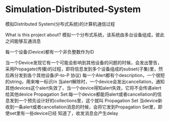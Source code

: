 # Simulation-Distributed-System
模拟Distributed System(分布式系统)的计算机通信过程

What is this project about?
  模拟一个分布式系统，该系统由多台设备组成，彼此之间能够互通消息
  
  每一个设备(Device)都有一个非负整数作为ID
  
  当一个Device发现它有一个可能会影响到其他设备的问题的时候，会发出警告，采用Propagate(传播)的过程，即将信息发到多个设备组成的subset(子集)里，然后再分发到各个其他设备(P-to-P 协议)
  每一个Alert都有个description，一个很短的string，用来唯一标识/n
  当alert解除时，一个device会发出cancellation，通知其他devices这个alert失效了，当一个device得知alert失效，它将不会传递alert给其他device
  Propagation Set:每一个device都能将alert或者cancellation的信息发到一个预先设计好的collections里，这个就叫 Propagation Set
  当device新收到一条alert或者cancellation消息的时候，会将它发到Propagation Set里，即使set里有一些device已经 知道了，收发消息会产生delay
